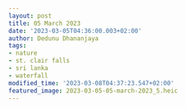 ```yaml
---
layout: post
title: 05 March 2023
date: '2023-03-05T04:36:00.003+02:00'
author: Dedunu Dhananjaya
tags:
- nature
- st. clair falls
- sri lanka
- waterfall
modified_time: '2023-03-08T04:37:23.547+02:00'
featured_image: 2023-03-05-05-march-2023_5.heic
---
```

